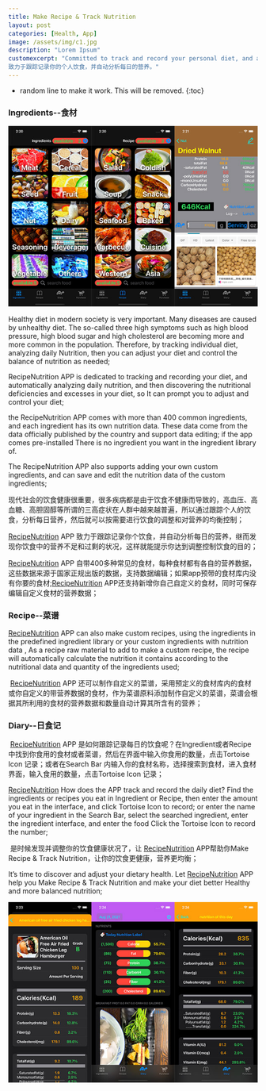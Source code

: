```yaml
---
title: Make Recipe & Track Nutrition
layout: post
categories: [Health, App]
image: /assets/img/c1.jpg
description: "Lorem Ipsum"
customexcerpt: "Committed to track and record your personal diet, and automatically analyze daily nutrition.
致力于跟踪记录你的个人饮食，并自动分析每日的营养。"
---
```

* random line to make it work. This will be removed.
{:toc}
### Ingredients--食材


 <img src="/assets/img/c1.jpg" alt="cooking.jpg" style="zoom:100%;" />

Healthy diet in modern society is very important. Many diseases are caused by unhealthy diet. The so-called three high symptoms such as high blood pressure, high blood sugar and high cholesterol are becoming more and more common in the population. Therefore, by tracking individual diet, analyzing daily Nutrition, then you can adjust your diet and control the balance of nutrition as needed; 

RecipeNutrition APP is dedicated to tracking and recording your diet, and automatically analyzing daily nutrition, and then discovering the nutritional deficiencies and excesses in your diet, so It can prompt you to adjust and control your diet; 

the RecipeNutrition APP comes with more than 400 common ingredients, and each ingredient has its own nutrition data. These data come from the data officially published by the country and support data editing; if the app comes pre-installed There is no ingredient you want in the ingredient library of. 

The RecipeNutrition APP also supports adding your own custom ingredients, and can save and edit the nutrition data of the custom ingredients;

现代社会的饮食健康很重要，很多疾病都是由于饮食不健康而导致的，高血压、高血糖、高胆固醇等所谓的三高症状在人群中越来越普遍，所以通过跟踪个人的饮食，分析每日营养，然后就可以按需要进行饮食的调整和对营养的均衡控制；

[RecipeNutrition](https://apps.apple.com/us/app/recipenutrition/id1577056902) APP 致力于跟踪记录你个饮食，并自动分析每日的营养，继而发现你饮食中的营养不足和过剩的状况，这样就能提示你达到调整控制饮食的目的；

[RecipeNutrition](https://apps.apple.com/us/app/recipenutrition/id1577056902) APP 自带400多种常见的食材，每种食材都有各自的营养数据，这些数据来源于国家正规出版的数据，支持数据编辑；如果app预带的食材库内没有你要的食材;[RecipeNutrition](https://apps.apple.com/us/app/recipenutrition/id1577056902) APP还支持新增你自己自定义的食材，同时可保存编辑自定义食材的营养数据；



### Recipe--菜谱
[RecipeNutrition](https://apps.apple.com/us/app/recipenutrition/id1577056902) APP can also make custom recipes, using the ingredients in the predefined ingredient library or your custom ingredients with nutrition data , As a recipe raw material to add to make a custom recipe, the recipe will automatically calculate the nutrition it contains according to the nutritional data and quantity of the ingredients used;

​			[RecipeNutrition](https://apps.apple.com/us/app/recipenutrition/id1577056902) APP 还可以制作自定义的菜谱，采用预定义的食材库内的食材或你自定义的带营养数据的食材，作为菜谱原料添加制作自定义的菜谱，菜谱会根据其所利用的食材的营养数据和数量自动计算其所含有的营养；



### Diary--日食记
​			[RecipeNutrition](https://apps.apple.com/us/app/recipenutrition/id1577056902) APP 是如何跟踪记录每日的饮食呢？在Ingredient或者Recipe中找到你食用的食材或者菜谱，然后在界面中输入你食用的数量，点击Tortoise Icon 记录；或者在Search Bar 内输入你的食材名称，选择搜索到食材，进入食材界面，输入食用的数量，点击Tortoise Icon 记录；



[RecipeNutrition](https://apps.apple.com/us/app/recipenutrition/id1577056902) How does the APP track and record the daily diet? Find the ingredients or recipes you eat in Ingredient or Recipe, then enter the amount you eat in the interface, and click Tortoise Icon to record; or enter the name of your ingredient in the Search Bar, select the searched ingredient, enter the ingredient interface, and enter the food Click the Tortoise Icon to record the number;

​	是时候发现并调整你的饮食健康状况了，让 [RecipeNutrition](https://apps.apple.com/us/app/recipenutrition/id1577056902) APP帮助你Make Recipe & Track Nutrition，让你的饮食更健康，营养更均衡；

 It’s time to discover and adjust your dietary health. Let [RecipeNutrition](https://apps.apple.com/us/app/recipenutrition/id1577056902) APP help you Make Recipe & Track Nutrition and make your diet better Healthy and more balanced nutrition;

<img src="/assets/img/c2.jpg" alt="ingredients.jpg" style="zoom:100%;" />
